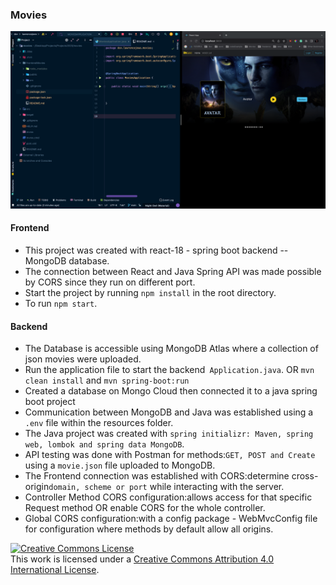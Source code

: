 ### Movies
![SpringBootAPI](avatar.png)
#### Frontend
- This project was created with react-18 - spring boot backend  -- MongoDB database.
- The connection between React and Java Spring API was made possible by CORS since they run on different port.
- Start the project by running `npm install` in the root directory.
- To run `npm start`.
#### Backend
- The Database is accessible using MongoDB Atlas where a collection of json movies were uploaded.
- Run the application file to start the backend` Application.java`. OR `mvn clean install` and `mvn spring-boot:run`
- Created a database on Mongo Cloud then connected it to a java spring boot project
- Communication between MongoDB and Java was established using a `.env` file within the resources folder.
- The Java project was created with `spring initializr: Maven, spring web, lombok and spring data MongoDB`.
- API testing was done with Postman for methods:`GET, POST and Create `using a `movie.json` file uploaded to MongoDB.
- The Frontend connection was established with CORS:determine cross-origin` domain, scheme or port ` while interacting with the server.
- Controller Method CORS configuration:allows access for that specific Request method OR enable CORS for the whole controller.
- Global CORS configuration:with a config package - WebMvcConfig file for configuration where methods by default allow all origins.

<a rel="license" href="http://creativecommons.org/licenses/by/4.0/"><img alt="Creative Commons License" style="border-width:0" src="https://i.creativecommons.org/l/by/4.0/88x31.png" /></a><br />This work is licensed under a <a rel="license" href="http://creativecommons.org/licenses/by/4.0/">Creative Commons Attribution 4.0 International License</a>.